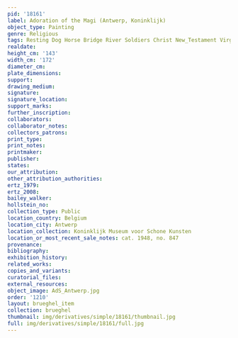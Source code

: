 ```yaml
---
pid: '18161'
label: Adoration of the Magi (Antwerp, Koninklijk)
object_type: Painting
genre: Religious
tags: Resting Dog Horse Bridge River Soldiers Christ New_Testament Virgin_Mary
realdate: 
height_cm: '143'
width_cm: '172'
diameter_cm: 
plate_dimensions: 
support: 
drawing_medium: 
signature: 
signature_location: 
support_marks: 
further_inscription: 
collaborators: 
collaborator_notes: 
collectors_patrons: 
print_type: 
print_notes: 
printmaker: 
publisher: 
states: 
our_attribution: 
other_attribution_authorities: 
ertz_1979: 
ertz_2008: 
bailey_walker: 
hollstein_no: 
collection_type: Public
location_country: Belgium
location_city: Antwerp
location_collection: Koninklijk Museum voor Schone Kunsten
location_or_most_recent_sale_notes: cat. 1948, no. 847
provenance: 
bibliography: 
exhibition_history: 
related_works: 
copies_and_variants: 
curatorial_files: 
external_resources: 
object_image: AdS_Antwerp.jpg
order: '1210'
layout: brueghel_item
collection: brueghel
thumbnail: img/derivatives/simple/18161/thumbnail.jpg
full: img/derivatives/simple/18161/full.jpg
---
```

